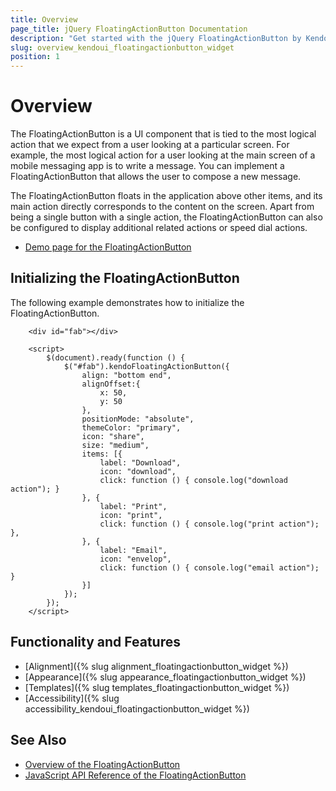 ```yaml
---
title: Overview
page_title: jQuery FloatingActionButton Documentation
description: "Get started with the jQuery FloatingActionButton by Kendo UI and learn how to initialize the widget."
slug: overview_kendoui_floatingactionbutton_widget
position: 1
---
```


# Overview

The FloatingActionButton is a UI component that is tied to the most logical action that we expect from a user looking at a particular screen. For example, the most logical action for a user looking at the main screen of a mobile messaging app is to write a message. You can implement a FloatingActionButton that allows the user to compose a new message.

The FloatingActionButton floats in the application above other items, and its main action directly corresponds to the content on the screen. Apart from being a single button with a single action, the FloatingActionButton can also be configured to display additional related actions or speed dial actions.

* [Demo page for the FloatingActionButton](https://demos.telerik.com/kendo-ui/floatingactionbutton/index)

## Initializing the FloatingActionButton

The following example demonstrates how to initialize the FloatingActionButton.

```dojo
    <div id="fab"></div>

    <script>
        $(document).ready(function () {
            $("#fab").kendoFloatingActionButton({
                align: "bottom end",
                alignOffset:{
                    x: 50,
                    y: 50
                },
                positionMode: "absolute",
                themeColor: "primary",
                icon: "share",
                size: "medium",
                items: [{
                    label: "Download",
                    icon: "download",
                    click: function () { console.log("download action"); }
                }, {
                    label: "Print",
                    icon: "print",
                    click: function () { console.log("print action"); },
                }, {
                    label: "Email",
                    icon: "envelop",
                    click: function () { console.log("email action"); }
                }]
            });
        });
    </script>
```

## Functionality and Features

* [Alignment]({% slug alignment_floatingactionbutton_widget %})
* [Appearance]({% slug appearance_floatingactionbutton_widget %})
* [Templates]({% slug templates_floatingactionbutton_widget %})
* [Accessibility]({% slug accessibility_kendoui_floatingactionbutton_widget %})

## See Also

* [Overview of the FloatingActionButton](https://demos.telerik.com/kendo-ui/floatingactionbutton/index)
* [JavaScript API Reference of the FloatingActionButton](/api/javascript/ui/floatingactionbutton)
